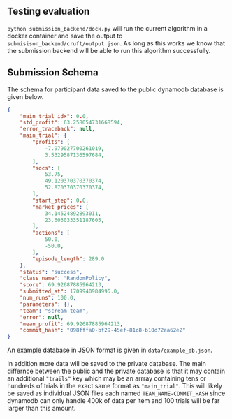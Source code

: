 ## Testing evaluation

`python submission_backend/dock.py` will run the current algorithm in a docker container and save the output to `submisison_backend/cruft/output.json`. As long as this works we know that the submission backend will be able to run this algorithm successfully. 

## Submission Schema

The schema for participant data saved to the public dynamodb database is given below.

```json
{
    "main_trial_idx": 0.0,
    "std_profit": 63.258054731668594,
    "error_traceback": null,
    "main_trial": {
        "profits": [
            -7.979027700261019,
            3.5329587136597684,
        ],
        "socs": [
            53.75,
            49.120370370370374,
            52.870370370370374,
        ],
        "start_step": 0.0,
        "market_prices": [
            34.14524892893011,
            23.603033351187605,
        ],
        "actions": [
            50.0,
            -50.0,
        ],
        "episode_length": 289.0
    },
    "status": "success",
    "class_name": "RandomPolicy",
    "score": 69.92687885964213,
    "submitted_at": 1709940984995.0,
    "num_runs": 100.0,
    "parameters": {},
    "team": "scream-team",
    "error": null,
    "mean_profit": 69.92687885964213,
    "commit_hash": "098fffa0-bf29-45ef-81c8-b10d72aa62e2"
}
```

An example database in JSON format is given in `data/example_db.json`.

In addition more data will be saved to the private database. The main differnce between the public and the private database is that it may contain an additional `"trails"` key which may be an arrray containing tens or hundreds of trials in the exact same format as `"main_trial"`. This will likely be saved as individual JSON files each named `TEAM_NAME-COMMIT_HASH` since dynamodb can only handle 400k of data per item and 100 trials will be far larger than this amount.